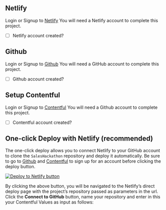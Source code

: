 ## Netlify

Login or Signup to [Netlify](https://app.netlify.com)
You will need a Netlify account to complete this project. 
- [ ] Netlify account created? 
## Github

Login or Signup to [Github](https://github.com/signup?source=login)
You will need a GitHub account to complete this project. 
- [ ] Github account created? 
## Setup Contentful

Login or Signup to [Contentful](https://www.contentful.com/sign-up/) 
You will need a Github account to complete this project. 
- [ ] Contentful account created?


## One-click Deploy with Netlify (recommended)

The one-click deploy allows you to connect Netlify to your GitHub account to clone the `SalesHackathon` repository and deploy it automatically. Be sure to go to [Github](https://github.com/signup?source=login) and [Contentful](https://www.contentful.com/sign-up/) to sign up for an account before clicking the deploy button.

[![Deploy to Netlify button](https://www.netlify.com/img/deploy/button.svg)](https://app.netlify.com/start/deploy?repository=https://github.com/Netlify-Moneytronic/SalesHackathon)

By clicking the above button, you will be navigated to the Netlify’s direct deploy page with the project’s repository passed as parameters in the url. Click the **Connect to GitHub** button, name your repository and enter in this your Contentful Values as input as follows: 
